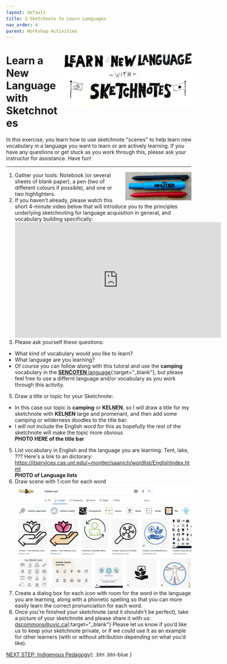 ```yaml
---
layout: default
title: 3-Sketchnote to Learn Languages
nav_order: 4
parent: Workshop Activities
---
```


<img src="images/act-5/learn-language.jpg" alt="Learn a New Language with Sketchnoting" style="float:right;width:350px;margin-left:10px;">

# Learn a New Language with Sketchnotes

In this exercise, you learn how to use sketchnote "scenes" to help learn new vocabulary in a language you want to learn or are actively learning. If you have any questions or get stuck as you work through this, please ask your instructor for assistance.  Have fun!
<hr>
<img src="images/act-2/pens.png" alt="pens" style="float:right;width:180px;margin-left:10px;">

1.  Gather your tools: Notebook (or several sheets of blank paper), a pen (two of different colours if possible), and one or two highlighters. 
2.  If you haven't already, please watch this short 4-minute video below that will introduce you to the principles underlying sketchnoting for language acquisition in general, and vocabulary building specifically:<br>  
    <iframe width="560" height="315" src="https://www.youtube.com/embed/seb4JpMVVO0?start=45" title="YouTube video player" frameborder="0" allow="accelerometer; autoplay; clipboard-write; encrypted-media; gyroscope; picture-in-picture" allowfullscreen></iframe>  
3. Please ask yourself these questions:
  - What kind of vocabulary would you like to learn? 
  - What language are you learning? 
  - Of course you can follow along with this tutoral and use the **camping** vocabulary in the [**SENĆOŦEN** language](https://www.firstvoices.com/explore/FV/sections/Data/THE%20SEN%C4%86O%C5%A6EN%20LANGUAGE/SEN%C4%86O%C5%A6EN/SEN%C4%86O%C5%A6EN){:target="_blank"}, but please feel free to use a differnt language and/or vocabulary as you work through this activity.
5.  Draw a title or topic for your Sketchnote:
  - In this case our topic is **camping** or **KELṈEN**, so I will draw a title for my sketchnote with **KELṈEN** large and promenant, and then add some camping or wilderness doodles to the title bar. 
  - I will not include the English word for this as hopefully the rest of the sketchnote will make the topic more obvious 
<br>**PHOTO HERE of the title bar**
5.  List vocabulary in English and the language you are learning: Tent, lake, ???  Here's a link to an dictorary: https://itservices.cas.unt.edu/~montler/saanich/wordlist/EnglishIndex.html
<br>**PHOTO of Language lists**
7.  Draw scene with 1 icon for each word
<br><img src="images/act-4/holistic-clip-art.png" alt="Google image search holistic clip art">
9.  Create a dialog box for each icon with room for the word in the language you are learning, along with a phonetic spelling so that you can more easily learn the correct pronunciation for each word.
8.  Once you're finished your sketchnote (and it shouldn't be perfect), take a picture of your sketchnote and please share it with us: [dscommons@uvic.ca](mailto:dscommons@uvic.ca){:target="_blank"}
Please let us know if you’d like us to keep your sketchnote private, or if we could use it as an example for other learners (with or without attribution depending on what you’d like).

[NEXT STEP: Indigenous Pedagogy](act-4-indigenous-pedagogy.html){: .btn .btn-blue }

